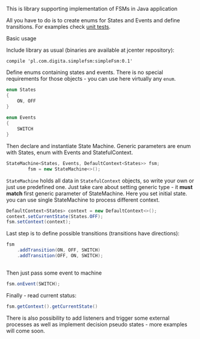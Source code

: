 This is library supporting implementation of FSMs in Java application

All you have to do is to create enums for States and Events and define transitions.
For examples check [unit tests](https://github.com/piotrpo/SimpleFsm/tree/master/simpleFsm/src/test/java/pl/com/digita/simplefsm).

Basic usage

Include library as usual (binaries are available at jcenter repository):
```
compile 'pl.com.digita.simplefsm:simpleFsm:0.1'
```

Define enums containing states and events. There is no special requirements for those objects - you can use here 
virtually any `enum`.

```java
enum States
{
    ON, OFF
}
    
enum Events
{
    SWITCH
}
```

Then declare and instantiate State Machine. Generic parameters are enum with States, enum with Events and StatefulContext.
 
```java
StateMachine<States, Events, DefaultContext<States>> fsm;
        fsm = new StateMachine<>();
```

`StateMachine` holds all data in `StatefulContext` objects, so write your own or just use predefined one. Just take care
about setting generic type - it **must match** first generic parameter of StateMachine. Here you set initial state.
you can use single StateMachine to process different context.

```java
DefaultContext<States> context = new DefaultContext<>();
context.setCurrentState(States.OFF);
fsm.setContext(context);
```

Last step is to define possible transitions (transitions have directions):
```java
fsm
    .addTransition(ON, OFF, SWITCH)
    .addTransition(OFF, ON, SWITCH);
    
```

Then just pass some event to machine
```java
fsm.onEvent(SWITCH);
```

Finally - read current status:

```java
fsm.getContext().getCurrentState()
```

There is also possibility to add listeners and trigger some external processes as well as implement decision
pseudo states - more examples will come soon.